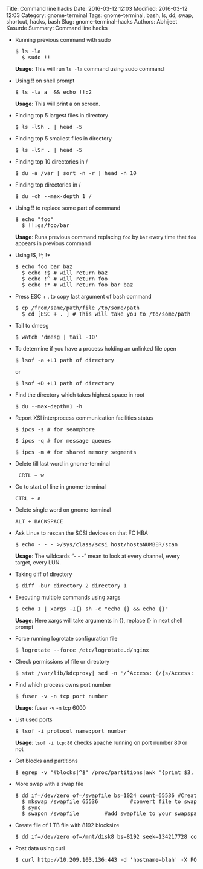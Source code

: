 Title: Command line hacks
Date: 2016-03-12 12:03
Modified: 2016-03-12 12:03
Category: gnome-terminal
Tags: gnome-terminal, bash, ls, dd, swap, shortcut, hacks, bash
Slug: gnome-terminal-hacks
Authors: Abhijeet Kasurde
Summary: Command line hacks

* Running previous command with sudo

   	<pre>$ ls -la
   	$ sudo !!</pre>

    **Usage**: This will run `ls -la` command using sudo command

* Using !! on shell prompt

   	<pre>$ ls -la a  && echo !!:2</pre>

    **Usage**: This will print a on screen.

* Finding top 5 largest files in directory

    <pre>$ ls -lSh . | head -5</pre>

* Finding top 5 smallest files in directory

   	<pre>$ ls -lSr . | head -5</pre>

* Finding top 10 directories in /

   	<pre>$ du -a /var | sort -n -r | head -n 10</pre>

* Finding top directories in /

   	<pre>$ du -ch --max-depth 1 /</pre>

* Using !! to replace some part of command

   	<pre>$ echo "foo"
   	$ !!:gs/foo/bar</pre>

    **Usage**: Runs previous command replacing `foo` by `bar` every time that `foo` appears in previous command

* Using !$, !^, !*

   	<pre>$ echo foo bar baz
   	$ echo !$ # will return baz
   	$ echo !^ # will return foo
   	$ echo !* # will return foo bar baz</pre>

* Press ESC + . to copy last argument of bash command

   	<pre>$ cp /from/same/path/file /to/some/path
   	$ cd [ESC + . ] # This will take you to /to/some/path</pre>

* Tail to dmesg

   	<pre>$ watch 'dmesg | tail -10'</pre>

* To determine if you have a process holding an unlinked file open

   	<pre>$ lsof -a +L1 path_of_directory</pre> or
	<pre>$ lsof +D +L1 path_of_directory</pre>

* Find the directory which takes highest space in root

   	<pre>$ du --max-depth=1 -h</pre>

* Report XSI interprocess communication facilities status

   	<pre>$ ipcs -s # for seamphore</pre>
   	<pre>$ ipcs -q # for message queues</pre>
   	<pre>$ ipcs -m # for shared memory segments</pre>

* Delete till last word in gnome-terminal

   	<pre> CRTL + w </pre>

* Go to start of line in gnome-terminal

    <pre>CTRL + a</pre>

* Delete single word on gnome-terminal

    <pre>ALT + BACKSPACE</pre>

* Ask Linux to rescan the SCSI devices on that FC HBA

    <pre>$ echo - - - >/sys/class/scsi_host/host$NUMBER/scan</pre>

    **Usage**: The wildcards “- - -” mean to look at every channel, every target, every LUN.

* Taking diff of directory

    <pre>$ diff -bur directory_2 directory_1</pre>

* Executing multiple commands using xargs

    <pre>$ echo 1 | xargs -I{} sh -c "echo {} && echo {}"</pre>

    **Usage**: Here xargs will take arguments in {}, replace {} in next shell prompt

* Force running logrotate configuration file

    <pre>$ logrotate --force /etc/logrotate.d/nginx</pre>

* Check permissions of file or directory

    <pre>$ stat /var/lib/kdcproxy| sed -n '/^Access: (/{s/Access: (\([0-9]\+\).*$/\1/;p}'</pre>

* Find which process owns port number

    <pre>$ fuser -v -n tcp port_number</pre>

    **Usage**: fuser -v -n tcp 6000

* List used ports

    <pre>$ lsof -i protocol_name:port_number</pre>

    **Usage**: `lsof -i tcp:80` checks apache running on port number 80 or not

* Get blocks and partitions

    <pre>$ egrep -v "#blocks|^$" /proc/partitions|awk '{print $3,  $4}'</pre>

* More swap with a swap file

   	<pre>$ dd if=/dev/zero of=/swapfile bs=1024 count=65536 #Create 64MB swap file on your root partition
   	$ mkswap /swapfile 65536          #convert file to swap file
   	$ sync
   	$ swapon /swapfile        #add swapfile to your swapspace</pre>

* Create file of 1 TB file with 8192 blocksize

   	<pre>$ dd if=/dev/zero of=/mnt/disk8 bs=8192 seek=134217728 count=0</pre>

* Post data using curl

	<pre>$ curl http://10.209.103.136:443 -d 'hostname=blah' -X POST -v</pre>

